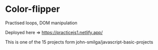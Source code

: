 # Color-flipper

Practised loops, DOM manipulation

Deployed here => https://practicejs1.netlify.app/

This is one of the 15 projects form
john-smilga/javascript-basic-projects
